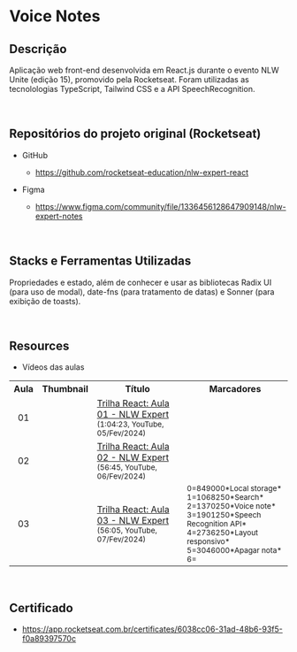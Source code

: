 # Voice Notes

## Descrição

Aplicação web front-end desenvolvida em React.js durante o evento NLW Unite (edição 15), promovido pela Rocketseat. Foram utilizadas as tecnolologias TypeScript, Tailwind CSS e a API SpeechRecognition.

&nbsp;

## Repositórios do projeto original (Rocketseat)

* GitHub
  * https://github.com/rocketseat-education/nlw-expert-react

* Figma
  * https://www.figma.com/community/file/1336456128647909148/nlw-expert-notes

&nbsp;

## Stacks e Ferramentas Utilizadas

Propriedades e estado, além de conhecer e usar as bibliotecas Radix UI (para uso de modal), date-fns (para tratamento de datas) e Sonner (para exibição de toasts).

&nbsp;

## Resources

* Vídeos das aulas

<table>
  <tr>
    <th>Aula</th>
    <th>Thumbnail</th>
    <th>Título</th>
    <th>Marcadores</th>
  </tr>
  <tr>
    <td align="center">01</td>
    <td><img src="https://img.youtube.com/vi/oHRhNas5MtY/default.jpg" alt=""></td>
    <td>
      <a href="https://www.youtube.com/watch?v=oHRhNas5MtY">Trilha React: Aula 01 - NLW Expert</a><br>
      <sub>(1:04:23, YouTube, 05/Fev/2024)</sub>
    </td>
    <td>
    </td>
  </tr>
  <tr>
    <td align="center">02</td>
    <td><img src="https://img.youtube.com/vi/8TydWjnb0_s/default.jpg" alt=""></td>
    <td>
      <a href="https://www.youtube.com/watch?v=8TydWjnb0_s">Trilha React: Aula 02 - NLW Expert</a><br>
      <sub>(56:45, YouTube, 06/Fev/2024)</sub>
    </td>
    <td>
    </td>
  </tr>
  <tr>
    <td align="center">03</td>
    <td><img src="https://img.youtube.com/vi/juqyYfuOVjM/default.jpg" alt=""></td>
    <td>
      <a href="https://www.youtube.com/watch?v=juqyYfuOVjM">Trilha React: Aula 03 - NLW Expert</a><br>
      <sub>(56:05, YouTube, 07/Fev/2024)</sub>
    </td>
    <td>
      <sub>
      0=849000*Local storage*<br>
      1=1068250*Search*<br>
      2=1370250*Voice note*<br>
      3=1901250*Speech Recognition API*<br>
      4=2736250*Layout responsivo*<br>
      5=3046000*Apagar nota*<br>
      6=
      </sub>
    </td>
  </tr>
</table>

&nbsp;

## Certificado

* https://app.rocketseat.com.br/certificates/6038cc06-31ad-48b6-93f5-f0a89397570c

&nbsp;
